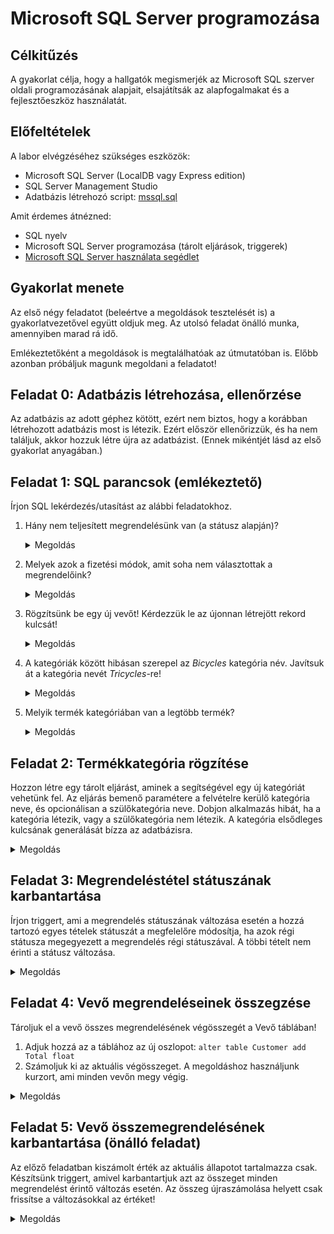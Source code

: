 # Microsoft SQL Server programozása

## Célkitűzés

A gyakorlat célja, hogy a hallgatók megismerjék az Microsoft SQL szerver oldali programozásának alapjait, elsajátítsák az alapfogalmakat és a fejlesztőeszköz használatát.

## Előfeltételek

A labor elvégzéséhez szükséges eszközök:

- Microsoft SQL Server (LocalDB vagy Express edition)
- SQL Server Management Studio
- Adatbázis létrehozó script: [mssql.sql](https://raw.githubusercontent.com/bmeviauac01/gyakorlatok/master/mssql.sql)

Amit érdemes átnézned:

- SQL nyelv
- Microsoft SQL Server programozása (tárolt eljárások, triggerek)
- [Microsoft SQL Server használata segédlet](../Adatbazis/mssql-server.md)

## Gyakorlat menete

Az első négy feladatot (beleértve a megoldások tesztelését is) a gyakorlatvezetővel együtt oldjuk meg. Az utolsó feladat önálló munka, amennyiben marad rá idő.

Emlékeztetőként a megoldások is megtalálhatóak az útmutatóban is. Előbb azonban próbáljuk magunk megoldani a feladatot!

## Feladat 0: Adatbázis létrehozása, ellenőrzése

Az adatbázis az adott géphez kötött, ezért nem biztos, hogy a korábban létrehozott adatbázis most is létezik. Ezért először ellenőrizzük, és ha nem találjuk, akkor hozzuk létre újra az adatbázist. (Ennek mikéntjét lásd az első gyakorlat anyagában.)

## Feladat 1: SQL parancsok (emlékeztető)

Írjon SQL lekérdezés/utasítást az alábbi feladatokhoz.

1. Hány nem teljesített megrendelésünk van (a státusz alapján)?

   <details><summary markdown="span">Megoldás</summary>

   ```sql
   select count(*)
   from [Order] o join Status s on o.StatusID = s.ID
   where s.Name != 'Delivered'
   ```

   A `join` mellett az oszlopfüggvény (aggregáció) használatára látunk példát. (A táblák kapcsolására nem csak ez a szintaktika használható, előadáson szerepelt alternatív is.)

   </details>

1. Melyek azok a fizetési módok, amit soha nem választottak a megrendelőink?

   <details><summary markdown="span">Megoldás</summary>

   ```sql
   select p.Method
   from [Order] o right outer join PaymentMethod p on o.PaymentMethodID = p.ID
   where o.ID is null
   ```

   A megoldás kulcsa az `outer join`, aminek köszönhetően láthatjuk, mely fizetési mód rekordhoz _nem_ tartozik egyetlen megrendelés se.

   </details>

1. Rögzítsünk be egy új vevőt! Kérdezzük le az újonnan létrejött rekord kulcsát!

   <details><summary markdown="span">Megoldás</summary>

   ```sql
   insert into Customer(Name, Login, Password, Email)
   values ('Teszt Elek', 't.elek', '********', 't.elek@email.com')

   select @@IDENTITY
   ```

   Az `insert` után javasolt kiírni az oszlopneveket az egyértelműség végett, bár nem kötelező. Vegyük észre, hogy az ID oszlopnak nem adunk értéket, mert azt a tábla definíciójakor meghatározva a szerver adja automatikusan. Ezért kell utána lekérdeznünk, hogy tudjuk, milyen ID-t adott.

   </details>

1. A kategóriák között hibásan szerepel az _Bicycles_ kategória név. Javítsuk át a kategória nevét _Tricycles_-re!

   <details><summary markdown="span">Megoldás</summary>

   ```sql
   update Category
   set Nev = 'Bicycles'
   where Nev = 'Tricycles'
   ```

   </details>

1. Melyik termék kategóriában van a legtöbb termék?

   <details><summary markdown="span">Megoldás</summary>

   ```sql
   select top 1 Name, (select count(*) from Product where Product.CategoryID = c.ID) as cnt
   from Category c
   order by cnt desc
   ```

   A kérdésre több alternatív lekérdezés is eszünkbe juthat. Ez csak egyike a lehetséges megoldásoknak. Itt láthatunk példát az allekérdezésre is.

   </details>

## Feladat 2: Termékkategória rögzítése

Hozzon létre egy tárolt eljárást, aminek a segítségével egy új kategóriát vehetünk fel. Az eljárás bemenő paramétere a felvételre kerülő kategória neve, és opcionálisan a szülőkategória neve. Dobjon alkalmazás hibát, ha a kategória létezik, vagy a szülőkategória nem létezik. A kategória elsődleges kulcsának generálását bízza az adatbázisra.

<details><summary markdown="span">Megoldás</summary>

#### Tárolt eljárás

```sql
create procedure AddNewCategory
    @Name nvarchar(50),
    @ParentName nvarchar(50)
as

begin tran

declare @ID int
select @ID = ID
from Category with (TABLOCKX)
where upper(Name) = upper(@Name)

if @ID is not null
begin
    rollback
    raiserror ('Category %s alredy exists',16,1,@Name)
    return
end

declare @ParentID int
if @ParentName is not null
begin
    select @ParentID = ID
    from Category
    where upper(Name) = upper(@ParentName)

    if @ParentID is null
    begin
        rollback
        raiserror ('Category %s does not exist',16,1,@ParentName)
        return
    end
end

insert into Category
values(@Name,@ParentID)

commit
```

#### Tesztelés

Nyissunk egy új Query ablakot és adjuk ki az alábbi parancsot.

`exec AddNewCategory 'Beach balls', NULL`

Ennek sikerülnie kell. Ellenőrizzük utána a tábla tartalmát.

Ismételjük meg a fenti beszúrást, ekkor már hibák kell dobjon.

</details>

## Feladat 3: Megrendeléstétel státuszának karbantartása

Írjon triggert, ami a megrendelés státuszának változása esetén a hozzá tartozó egyes tételek státuszát a megfelelőre módosítja, ha azok régi státusza megegyezett a megrendelés régi státuszával. A többi tételt nem érinti a státusz változása.

<details><summary markdown="span">Megoldás</summary>

#### Tárolt eljárás

```sql
create trigger UpdateOrderStatus
on [Order]
for update
as

update OrderItem
set StatusID = i.StatusID
from OrderItem oi
inner join inserted i on i.Id=oi.OrderID
inner join deleted d on d.ID=oi.OrderID
where i.StatusID != d.StatusID
  and oi.StatusID=d.StatusID
```

Szánjunk egy kis időt az `update ... from` utasítás működési elvének megértésére. Az alapelvek a következők. Akkor használjuk, ha a módosítandó tábla bizonyos mezőit más tábla vagy táblák tartalma alapján szeretnénk beállítani. A szintaktika alapvetően a már megszokott `update ... set...` formát követi, kiegészítve egy `from` szakasszal, melyben már a `select from` utasításnál megismerttel azonos szintaktikával más táblákból illeszthetünk (`join`) adatokat a módosítandó táblához. Így a `set` szakaszban az illesztett táblák oszlopai is felhasználhatók adatforrásként (vagyis állhatnak az egyenlőség jobb oldalán).

#### Tesztelés

Ellenőrizzük a megrendelés és a tételek státuszát:

```sql
select OrderItem.StatusID, [Order].StatusID
from OrderItem join [Order] on OrderItem.OrderID=[Order].ID
where OrderID = 1
```

Változtassuk meg a megrendelést:

```sql
update [Order]
set StatusID=4
where ID=1
```

Ellenőrizzük a megrendelést és a tételeket (update után minden
státusznak meg kell változnia):

```sql
select OrderItem.StatusID, [Order].StatusID
from OrderItem join [Order] on OrderItem.OrderID=[Order].ID
where OrderID = 1
```

</details>

## Feladat 4: Vevő megrendeléseinek összegzése

Tároljuk el a vevő összes megrendelésének végösszegét a Vevő táblában!

1. Adjuk hozzá az a táblához az új oszlopot: `alter table Customer add Total float`
1. Számoljuk ki az aktuális végösszeget. A megoldáshoz használjunk kurzort, ami minden vevőn megy végig.

<details><summary markdown="span">Megoldás</summary>

```sql
declare cur_customer cursor
    for select ID from Customer
declare @CustomerId int
declare @Total float

open cur_customer
fetch next from cur_customer into @CustomerId
while @@FETCH_STATUS = 0
begin

    select @Total = sum(oi.Amount * oi.Price)
    from CustomerSite s
    inner join [Order] o on o.CustomerSiteID=s.ID
    inner join OrderItem oi on oi.OrderID=o.ID
    where s.CustomerID = @CustomerId

    update Customer
    set Total = ISNULL(@Total, 0)
    where ID = @CustomerId

    fetch next from cur_customer into @CustomerId
end

close cur_customer
deallocate cur_customer
```

</details>

## Feladat 5: Vevő összemegrendelésének karbantartása (önálló feladat)

Az előző feladatban kiszámolt érték az aktuális állapotot tartalmazza csak. Készítsünk triggert, amivel karbantartjuk azt az összeget minden megrendelést érintő változás esetén. Az összeg újraszámolása helyett csak frissítse a változásokkal az értéket!

<details><summary markdown="span">Megoldás</summary>

A megoldás kulcsa meghatározni, mely táblára kell a triggert tenni. A megrendelések változása érdekes számunkra, de valójában a végösszeg a megrendeléshez felvett tételek módosulásakor fog változni, így erre a táblára kell a trigger.

A feladat nehézségét az adja, hogy az `inserted` és `deleted` táblákban nem csak egy vevő adatai módosulhatnak. Egy lehetséges megoldás a korábban használt kurzoros megközelítés (itt a változásokon kell iterálni). Avagy megpróbálhatjuk megírni egy utasításban is, ügyelve arra, hogy vevők szerint csoportosítsuk a változásokat.

#### Trigger

```sql
create trigger CustomerTotalUpdate
on OrderItem
for insert, update, delete
as

update Customer
set Total=isnull(Total,0) + TotalChange
from Customer
inner join
    (select s.CustomerId, sum(Amount * Price) as TotalChange
    from CustomerSite s
    inner join [Order] o on o.CustomerSiteID=s.ID
    inner join inserted i on i.OrderID=o.ID
    group by s.CustomerId) CustomerChange on Customer.ID = CustomerChange.CustomerId

update Customer
set Total=isnull(Total,0) - TotalChange
from Customer
inner join
    (select s.CustomerId, sum(Amount * Price) as TotalChange
    from CustomerSite s
    inner join [Order] o on o.CustomerSiteID=s.ID
    inner join deleted d on d.OrderID=o.ID
    group by s.CustomerID) CustomerChange on Customer.ID = CustomerChange.CustomerId
```

#### Tesztelés

Nézzük meg az összmegrendelések aktuális értékét, jegyezzük meg a számokat.

```sql
select ID, Total
from Customer
```

Módosítsunk egy megrendelés mennyiségén.

```sql
update OrderItem
set Amount=3
where ID=1
```

Nézzük meg az összegeket ismét, meg kellett változnia a számnak.

```sql
select ID, Total
from Customer
```

</details>
